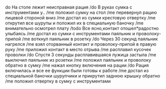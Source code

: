 do На столе лежит неисправная рация
/do В руках сумка с инструментами у..
/me положил сумку на стол
/me перевернул рацию лицевой стороной вниз
/me достал из сумки крестовую отвертку
/me открутил все шурупы и положил их в специальную баночку
/me внимательно осмотрел плату
/todo Все ясно,контакт отошел*радостно улыбаясь
/me достал из сумки с инструментами паяльник и проволоку-припой
/me воткнул паяльник в розетку
/do Через 30 секунд паяльник нагрелся
/me взял оторванный контакт и проволоку-припой в правую руку
/me приложил контакт в место отрыва
/me расплавил кусочек проволки
/do Спустя 3 секунды расплавившаяся лужица застыла
/me выключил паяльник из розетки
/me положил паяльник и проволоку обратно в сумку
/me нажал кнопку включения на рации
/do Рация включилась и все ее функции были готовы к работе
/me достал из специальной баночки шурупчики и прикрутил заднюю крышку обратно
/me положил отвертку в сумку c инструментами
